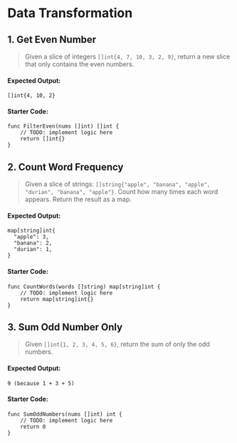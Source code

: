# Data Transformation

## 1. Get Even Number
> Given a slice of integers `[]int{4, 7, 10, 3, 2, 9}`, return a new slice that only contains the even numbers.

#### Expected Output:
```
[]int{4, 10, 2}
```

#### Starter Code:
```
func FilterEven(nums []int) []int {
	// TODO: implement logic here
	return []int{}
}
```

## 2. Count Word Frequency
> Given a slice of strings:
> `[]string{"apple", "banana", "apple", "durian", "banana", "apple"}`.
> Count how many times each word appears. Return the result as a map.

#### Expected Output:
```
map[string]int{
  "apple": 3,
  "banana": 2,
  "durian": 1,
}
```

#### Starter Code:
```
func CountWords(words []string) map[string]int {
	// TODO: implement logic here
	return map[string]int{}
}
```

## 3. Sum Odd Number Only
> Given `[]int{1, 2, 3, 4, 5, 6}`, return the sum of only the odd numbers.

#### Expected Output:
```
9 (because 1 + 3 + 5)
```

#### Starter Code:
```
func SumOddNumbers(nums []int) int {
	// TODO: implement logic here
	return 0
}
```